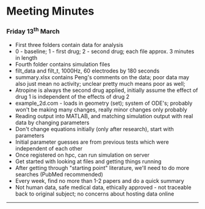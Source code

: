 # Meeting Minutes

### Friday 13<sup>th</sup> March

- First three folders contain data for analysis
- 0 - baseline; 1 - first drug; 2 - second drug; each file approx. 3 minutes in length
- Fourth folder contains simulation files
- filt_data and filt_t, 1000Hz, 60 electrodes by 180 seconds
- summary.xlsx contains Peng's comments on the data; poor data may also just mean no activity; unclear pretty much means poor as well;
- Atropine is always the second drug applied, initially assume the effect of drug 1 is independent of the effects of drug 2
- example_2d.com - loads in geometry (set); system of ODE's; probably won't be making many changes, really minor changes only probably
- Reading output into MATLAB, and matching simulation output with real data by changing parameters
- Don't change equations initially (only after research), start with parameters
- Initial parameter guesses are from previous tests which were independent of each other
- Once registered on hpc, can run simulation on server
- Get started with looking at files and getting things running
- After getting through "starting point" literature, we'll need to do more searches (PubMed recommended)
- Every week, find no more than 1-2 papers and do a quick summary
- Not human data, safe medical data, ethically approved - not traceable back to original subject; no concerns about hosting data online

---
